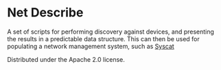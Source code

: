 Net Describe
============

A set of scripts for performing discovery against devices, and presenting the results in a predictable data structure.
This can then be used for populating a network management system, such as [Syscat](https://github.com/equill/syscat)

Distributed under the Apache 2.0 license.
